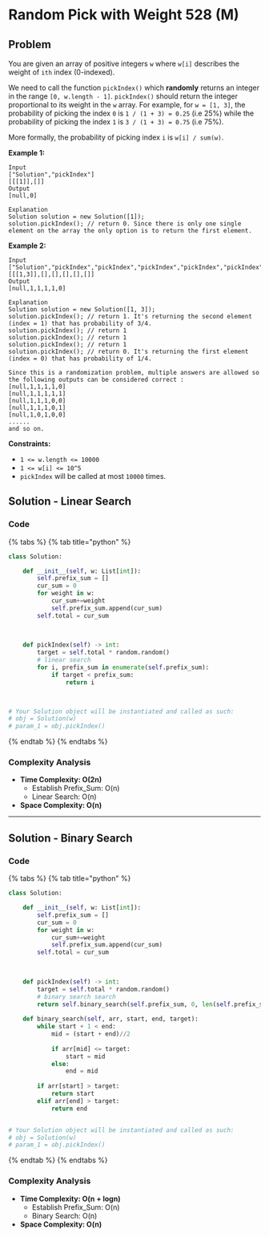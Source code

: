 # Random Pick with Weight 528 (M)

## Problem

You are given an array of positive integers `w` where `w[i]` describes the weight of `ith` index (0-indexed).

We need to call the function `pickIndex()` which **randomly** returns an integer in the range `[0, w.length - 1]`. `pickIndex()` should return the integer proportional to its weight in the `w` array. For example, for `w = [1, 3]`, the probability of picking the index `0` is `1 / (1 + 3) = 0.25` (i.e 25%) while the probability of picking the index `1` is `3 / (1 + 3) = 0.75` (i.e 75%).

More formally, the probability of picking index `i` is `w[i] / sum(w)`.

**Example 1:**

```
Input
["Solution","pickIndex"]
[[[1]],[]]
Output
[null,0]

Explanation
Solution solution = new Solution([1]);
solution.pickIndex(); // return 0. Since there is only one single element on the array the only option is to return the first element.
```

**Example 2:**

```
Input
["Solution","pickIndex","pickIndex","pickIndex","pickIndex","pickIndex"]
[[[1,3]],[],[],[],[],[]]
Output
[null,1,1,1,1,0]

Explanation
Solution solution = new Solution([1, 3]);
solution.pickIndex(); // return 1. It's returning the second element (index = 1) that has probability of 3/4.
solution.pickIndex(); // return 1
solution.pickIndex(); // return 1
solution.pickIndex(); // return 1
solution.pickIndex(); // return 0. It's returning the first element (index = 0) that has probability of 1/4.

Since this is a randomization problem, multiple answers are allowed so the following outputs can be considered correct :
[null,1,1,1,1,0]
[null,1,1,1,1,1]
[null,1,1,1,0,0]
[null,1,1,1,0,1]
[null,1,0,1,0,0]
......
and so on.
```

**Constraints:**

* `1 <= w.length <= 10000`
* `1 <= w[i] <= 10^5`
* `pickIndex` will be called at most `10000` times.

## Solution - Linear Search

### Code

{% tabs %}
{% tab title="python" %}
```python
class Solution:

    def __init__(self, w: List[int]):
        self.prefix_sum = []
        cur_sum = 0
        for weight in w:
            cur_sum+=weight
            self.prefix_sum.append(cur_sum)
        self.total = cur_sum
        
        

    def pickIndex(self) -> int:
        target = self.total * random.random()
        # linear search
        for i, prefix_sum in enumerate(self.prefix_sum):
            if target < prefix_sum:
                return i
        


# Your Solution object will be instantiated and called as such:
# obj = Solution(w)
# param_1 = obj.pickIndex()
```
{% endtab %}
{% endtabs %}

### Complexity Analysis

* **Time Complexity: O(2n)**
  * Establish Prefix\_Sum: O(n)
  * Linear Search: O(n)
* **Space Complexity: O(n)**

****

## Solution - Binary Search

### Code

{% tabs %}
{% tab title="python" %}
```python
class Solution:

    def __init__(self, w: List[int]):
        self.prefix_sum = []
        cur_sum = 0
        for weight in w:
            cur_sum+=weight
            self.prefix_sum.append(cur_sum)
        self.total = cur_sum
        
        

    def pickIndex(self) -> int:
        target = self.total * random.random()
        # binary search search
        return self.binary_search(self.prefix_sum, 0, len(self.prefix_sum) - 1, target) 
    
    def binary_search(self, arr, start, end, target):
        while start + 1 < end:
            mid = (start + end)//2
            
            if arr[mid] <= target:
                start = mid
            else:
                end = mid
            
        if arr[start] > target:
            return start
        elif arr[end] > target:
            return end


# Your Solution object will be instantiated and called as such:
# obj = Solution(w)
# param_1 = obj.pickIndex()
```
{% endtab %}
{% endtabs %}

### Complexity Analysis

* **Time Complexity: O(n + logn)**
  * Establish Prefix\_Sum: O(n)
  * Binary Search: O(n)
* **Space Complexity: O(n)**

